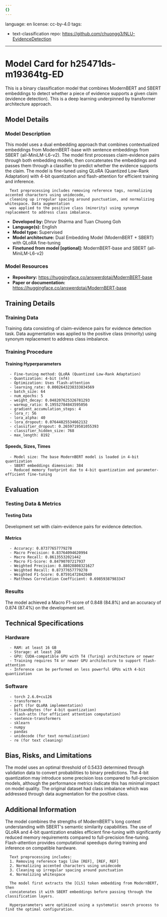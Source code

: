 ```yaml
---
{}
---
```

language: en
license: cc-by-4.0
tags:
- text-classification
repo: https://github.com/chuongg3/NLU-EvidenceDetection

---

# Model Card for h25471ds-m19364tg-ED

<!-- Provide a quick summary of what the model is/does. -->

This is a binary classification model that combines ModernBERT and SBERT 
      embeddings to detect whether a piece of evidence supports a given claim (evidence detection). This is a deep learning underpinned by transformer architecture approach.


## Model Details

### Model Description

<!-- Provide a longer summary of what this model is. -->

This model uses a dual embedding approach that combines contextualized 
      embeddings from ModernBERT-base with sentence embeddings from SBERT (all-MiniLM-L6-v2). 
      The model first processes claim-evidence pairs through both embedding models, then concatenates 
      the embeddings and passes them through a classifier to predict whether the evidence supports the claim.
      The model is fine-tuned using QLoRA (Quantized Low-Rank Adaptation) with 4-bit quantization 
      and flash-attention for efficient training and inference.

      Text preprocessing includes removing reference tags, normalizing accented characters using unidecode,
      cleaning up irregular spacing around punctuation, and normalizing whitespace. Data augmentation
      was applied to the positive class (minority) using synonym replacement to address class imbalance.

- **Developed by:** Dhruv Sharma and Tuan Chuong Goh
- **Language(s):** English
- **Model type:** Supervised
- **Model architecture:** Dual Embedding Model (ModernBERT + SBERT) with QLoRA fine-tuning
- **Finetuned from model [optional]:** ModernBERT-base and SBERT (all-MiniLM-L6-v2)

### Model Resources

<!-- Provide links where applicable. -->

- **Repository:** https://huggingface.co/answerdotai/ModernBERT-base
- **Paper or documentation:** https://huggingface.co/answerdotai/ModernBERT-base

## Training Details

### Training Data

<!-- This is a short stub of information on the training data that was used, and documentation related to data pre-processing or additional filtering (if applicable). -->

Training data consisting of claim-evidence pairs for evidence detection task. Data augmentation was applied to the positive class (minority) using synonym replacement to address class imbalance.

### Training Procedure

<!-- This relates heavily to the Technical Specifications. Content here should link to that section when it is relevant to the training procedure. -->

#### Training Hyperparameters

<!-- This is a summary of the values of hyperparameters used in training the model. -->


      - Fine-tuning method: QLoRA (Quantized Low-Rank Adaptation)
      - Quantization: 4-bit (nf4)
      - Optimization: Uses flash-attention
      - learning_rate: 0.0002643238333834569
      - batch_size: 64
      - num_epochs: 5
      - weight_decay: 0.048207625326781293
      - warmup_ratio: 0.19552784843595056
      - gradient_accumulation_steps: 4
      - lora_r: 56
      - lora_alpha: 40
      - lora_dropout: 0.07644825534662132
      - classifier_dropout: 0.2659719581055393
      - classifier_hidden_size: 768
      - max_length: 8192

#### Speeds, Sizes, Times

<!-- This section provides information about how roughly how long it takes to train the model and the size of the resulting model. -->


      - Model size: The base ModernBERT model is loaded in 4-bit quantization
      - SBERT embeddings dimension: 384
      - Reduced memory footprint due to 4-bit quantization and parameter-efficient fine-tuning

## Evaluation

<!-- This section describes the evaluation protocols and provides the results. -->

### Testing Data & Metrics

#### Testing Data

<!-- This should describe any evaluation data used (e.g., the development/validation set provided). -->

Development set with claim-evidence pairs for evidence detection.

#### Metrics

<!-- These are the evaluation metrics being used. -->


      - Accuracy: 0.87377657779278
      - Macro Precision: 0.83764094620994
      - Macro Recall: 0.86135532021442
      - Macro F1-Score: 0.84790707217937
      - Weighted Precision: 0.88028808321627
      - Weighted Recall: 0.87377657779278
      - Weighted F1-Score: 0.87591472842040
      - Matthews Correlation Coefficient: 0.69859387983347

### Results

The model achieved a Macro F1-score of 0.848 (84.8%) and an accuracy of 0.874 (87.4%) on the development set.

## Technical Specifications

### Hardware


      - RAM: at least 16 GB
      - Storage: at least 2GB
      - GPU: CUDA-compatible GPU with T4 (Turing) architecture or newer
      - Training requires T4 or newer GPU architecture to support flash-attention
      - Inference can be performed on less powerful GPUs with 4-bit quantization

### Software


      - torch 2.6.0+cu126
      - transformers
      - peft (for QLoRA implementation)
      - bitsandbytes (for 4-bit quantization)
      - flash-attn (for efficient attention computation)
      - sentence-transformers
      - sklearn
      - numpy
      - pandas
      - unidecode (for text normalization)
      - re (for text cleaning)

## Bias, Risks, and Limitations

<!-- This section is meant to convey both technical and sociotechnical limitations. -->

The model uses an optimal threshold of 0.5433 determined through 
      validation data to convert probabilities to binary predictions. The 4-bit quantization may introduce 
      some precision loss compared to full-precision models, although the performance metrics indicate 
      this has minimal impact on model quality. The original dataset had class imbalance which was addressed
      through data augmentation for the positive class.

## Additional Information

<!-- Any other information that would be useful for other people to know. -->

The model combines the strengths of ModernBERT's long context 
      understanding with SBERT's semantic similarity capabilities. The use of QLoRA and 4-bit quantization 
      enables efficient fine-tuning with significantly reduced memory requirements compared to full-precision 
      fine-tuning. Flash-attention provides computational speedups during training and inference on 
      compatible hardware. 

      Text preprocessing includes:
      1. Removing reference tags like [REF], [REF, REF]
      2. Normalizing accented characters using unidecode
      3. Cleaning up irregular spacing around punctuation
      4. Normalizing whitespace

      The model first extracts the [CLS] token embedding from ModernBERT, then 
      concatenates it with SBERT embeddings before passing through the classification layers.

      Hyperparameters were optimized using a systematic search process to find the optimal configuration.
